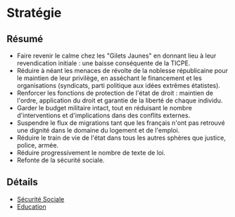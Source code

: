 # Stratégie

## Résumé 

- Faire revenir le calme chez les "Gilets Jaunes" en donnant lieu à leur revendication initiale : une baisse conséquente de la TICPE.
- Réduire à néant les menaces de révolte de la noblesse républicaine pour le maintien de leur privilège, en asséchant le financement et les organisations (syndicats, parti politique aux idées extrêmes étatistes).
- Renforcer les fonctions de protection de l'état de droit : maintien de l'ordre, application du droit et garantie de la liberté de chaque individu.
- Garder le budget militaire intact, tout en réduisant le nombre d'interventions et d'implications dans des conflits externes.
- Suspendre le flux de migrations tant que les français n'ont pas retrouvé une dignité dans le domaine du logement et de l'emploi.
- Réduire le train de vie de l'état dans tous les autres sphères que justice, police, armée.
- Réduire progressivement le nombre de texte de loi.
- Refonte de la sécurité sociale.

## Détails
- [Sécurité Sociale](./securite-sociale.md)
- [Education](./education.md)